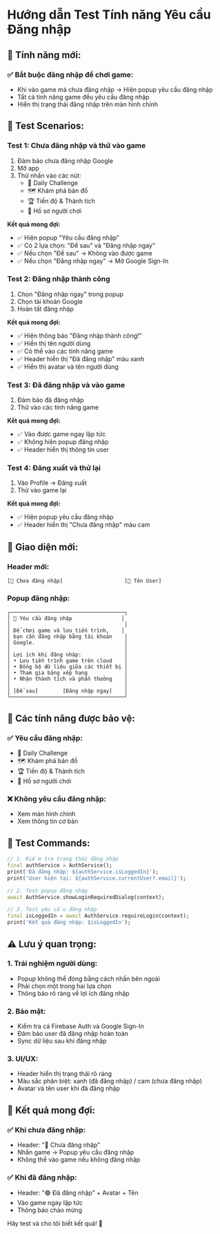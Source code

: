# Hướng dẫn Test Tính năng Yêu cầu Đăng nhập

## 🎯 **Tính năng mới:**

### **✅ Bắt buộc đăng nhập để chơi game:**
- Khi vào game mà chưa đăng nhập → Hiện popup yêu cầu đăng nhập
- Tất cả tính năng game đều yêu cầu đăng nhập
- Hiển thị trạng thái đăng nhập trên màn hình chính

## 🧪 **Test Scenarios:**

### **Test 1: Chưa đăng nhập và thử vào game**
1. Đảm bảo chưa đăng nhập Google
2. Mở app
3. Thử nhấn vào các nút:
   - 🎯 Daily Challenge
   - 🗺️ Khám phá bản đồ
   - 🏆 Tiến độ & Thành tích
   - 👤 Hồ sơ người chơi

**Kết quả mong đợi:**
- ✅ Hiện popup "Yêu cầu đăng nhập"
- ✅ Có 2 lựa chọn: "Để sau" và "Đăng nhập ngay"
- ✅ Nếu chọn "Để sau" → Không vào được game
- ✅ Nếu chọn "Đăng nhập ngay" → Mở Google Sign-In

### **Test 2: Đăng nhập thành công**
1. Chọn "Đăng nhập ngay" trong popup
2. Chọn tài khoản Google
3. Hoàn tất đăng nhập

**Kết quả mong đợi:**
- ✅ Hiện thông báo "Đăng nhập thành công!"
- ✅ Hiển thị tên người dùng
- ✅ Có thể vào các tính năng game
- ✅ Header hiển thị "Đã đăng nhập" màu xanh
- ✅ Hiển thị avatar và tên người dùng

### **Test 3: Đã đăng nhập và vào game**
1. Đảm bảo đã đăng nhập
2. Thử vào các tính năng game

**Kết quả mong đợi:**
- ✅ Vào được game ngay lập tức
- ✅ Không hiện popup đăng nhập
- ✅ Header hiển thị thông tin user

### **Test 4: Đăng xuất và thử lại**
1. Vào Profile → Đăng xuất
2. Thử vào game lại

**Kết quả mong đợi:**
- ✅ Hiện popup yêu cầu đăng nhập
- ✅ Header hiển thị "Chưa đăng nhập" màu cam

## 📱 **Giao diện mới:**

### **Header mới:**
```
[🔴 Chưa đăng nhập]                    [👤 Tên User]
```

### **Popup đăng nhập:**
```
┌─────────────────────────────────────┐
│ 🔑 Yêu cầu đăng nhập                │
│                                     │
│ Để chơi game và lưu tiến trình,    │
│ bạn cần đăng nhập bằng tài khoản    │
│ Google.                             │
│                                     │
│ Lợi ích khi đăng nhập:              │
│ • Lưu tiến trình game trên cloud    │
│ • Đồng bộ dữ liệu giữa các thiết bị │
│ • Tham gia bảng xếp hạng            │
│ • Nhận thành tích và phần thưởng    │
│                                     │
│ [Để sau]        [Đăng nhập ngay]    │
└─────────────────────────────────────┘
```

## 🔧 **Các tính năng được bảo vệ:**

### **✅ Yêu cầu đăng nhập:**
- 🎯 Daily Challenge
- 🗺️ Khám phá bản đồ
- 🏆 Tiến độ & Thành tích
- 👤 Hồ sơ người chơi

### **❌ Không yêu cầu đăng nhập:**
- Xem màn hình chính
- Xem thông tin cơ bản

## 🚀 **Test Commands:**

```dart
// 1. Kiểm tra trạng thái đăng nhập
final authService = AuthService();
print('Đã đăng nhập: ${authService.isLoggedIn}');
print('User hiện tại: ${authService.currentUser?.email}');

// 2. Test popup đăng nhập
await AuthService.showLoginRequiredDialog(context);

// 3. Test yêu cầu đăng nhập
final isLoggedIn = await AuthService.requireLogin(context);
print('Kết quả đăng nhập: $isLoggedIn');
```

## ⚠️ **Lưu ý quan trọng:**

### **1. Trải nghiệm người dùng:**
- Popup không thể đóng bằng cách nhấn bên ngoài
- Phải chọn một trong hai lựa chọn
- Thông báo rõ ràng về lợi ích đăng nhập

### **2. Bảo mật:**
- Kiểm tra cả Firebase Auth và Google Sign-In
- Đảm bảo user đã đăng nhập hoàn toàn
- Sync dữ liệu sau khi đăng nhập

### **3. UI/UX:**
- Header hiển thị trạng thái rõ ràng
- Màu sắc phân biệt: xanh (đã đăng nhập) / cam (chưa đăng nhập)
- Avatar và tên user khi đã đăng nhập

## 🎯 **Kết quả mong đợi:**

### **✅ Khi chưa đăng nhập:**
- Header: "🔴 Chưa đăng nhập"
- Nhấn game → Popup yêu cầu đăng nhập
- Không thể vào game nếu không đăng nhập

### **✅ Khi đã đăng nhập:**
- Header: "🟢 Đã đăng nhập" + Avatar + Tên
- Vào game ngay lập tức
- Thông báo chào mừng

Hãy test và cho tôi biết kết quả! 🚀 